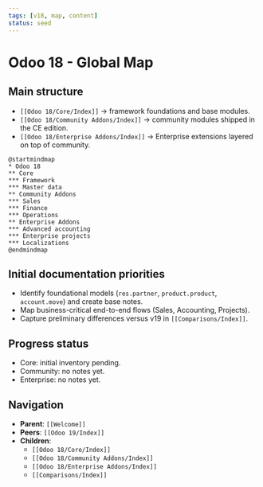 ```yaml
---
tags: [v18, map, content]
status: seed
---
```

# Odoo 18 - Global Map

## Main structure
- `[[Odoo 18/Core/Index]]` -> framework foundations and base modules.
- `[[Odoo 18/Community Addons/Index]]` -> community modules shipped in the CE edition.
- `[[Odoo 18/Enterprise Addons/Index]]` -> Enterprise extensions layered on top of community.

```plantuml
@startmindmap
* Odoo 18
** Core
*** Framework
*** Master data
** Community Addons
*** Sales
*** Finance
*** Operations
** Enterprise Addons
*** Advanced accounting
*** Enterprise projects
*** Localizations
@endmindmap
```

## Initial documentation priorities
- Identify foundational models (`res.partner`, `product.product`, `account.move`) and create base notes.
- Map business-critical end-to-end flows (Sales, Accounting, Projects).
- Capture preliminary differences versus v19 in `[[Comparisons/Index]]`.

## Progress status
- Core: initial inventory pending.
- Community: no notes yet.
- Enterprise: no notes yet.

## Navigation
- **Parent**: `[[Welcome]]`
- **Peers**: `[[Odoo 19/Index]]`
- **Children**:
  - `[[Odoo 18/Core/Index]]`
  - `[[Odoo 18/Community Addons/Index]]`
  - `[[Odoo 18/Enterprise Addons/Index]]`
  - `[[Comparisons/Index]]`

